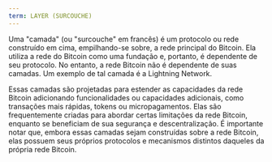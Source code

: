 ```yaml
---
term: LAYER (SURCOUCHE)
---
```


Uma "camada" (ou "surcouche" em francês) é um protocolo ou rede construído em cima, empilhando-se sobre, a rede principal do Bitcoin. Ela utiliza a rede do Bitcoin como uma fundação e, portanto, é dependente de seu protocolo. No entanto, a rede Bitcoin não é dependente de suas camadas. Um exemplo de tal camada é a Lightning Network.

Essas camadas são projetadas para estender as capacidades da rede Bitcoin adicionando funcionalidades ou capacidades adicionais, como transações mais rápidas, tokens ou micropagamentos. Elas são frequentemente criadas para abordar certas limitações da rede Bitcoin, enquanto se beneficiam de sua segurança e descentralização. É importante notar que, embora essas camadas sejam construídas sobre a rede Bitcoin, elas possuem seus próprios protocolos e mecanismos distintos daqueles da própria rede Bitcoin.